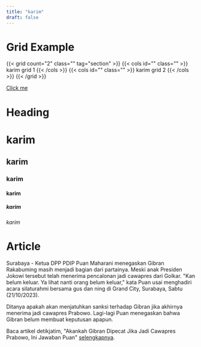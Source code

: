 ```yaml
---
title: "karim"
draft: false
---
```


<!-- grid example -->
# Grid Example
{{< grid count="2" class="" tag="section" >}}
    {{< cols id="" class="" >}}
        karim grid 1
    {{< /cols >}}
    {{< cols id="" class="" >}}
        karim grid 2
    {{< /cols >}}
{{< /grid >}}


[Click me](http://www.google.com "btn btn-primary")



# Heading 

# karim
## karim
### karim
#### karim
##### karim
###### karim

# Article

Surabaya - Ketua DPP PDIP Puan Maharani menegaskan Gibran Rakabuming masih menjadi bagian dari partainya. Meski anak Presiden Jokowi tersebut telah menerima pencalonan jadi cawapres dari Golkar.
"Kan belum keluar. Ya lihat nanti orang belum keluar," kata Puan usai menghadiri acara silaturahmi bersama gus dan ning di Grand City, Surabaya, Sabtu (21/10/2023).

Ditanya apakah akan menjatuhkan sanksi terhadap Gibran jika akhirnya menerima jadi cawapres Prabowo. Lagi-lagi Puan menegaskan bahwa Gibran belum membuat keputusan apapun.

Baca artikel detikjatim, "Akankah Gibran Dipecat Jika Jadi Cawapres Prabowo, Ini Jawaban Puan" [selengkapnya](https://www.detik.com/jatim/berita/d-6995145/akankah-gibran-dipecat-jika-jadi-cawapres-prabowo-ini-jawaban-puan).
